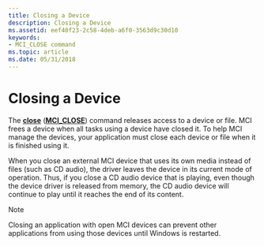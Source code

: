 ```yaml
---
title: Closing a Device
description: Closing a Device
ms.assetid: eef40f23-2c58-4deb-a6f0-3563d9c30d10
keywords:
- MCI_CLOSE command
ms.topic: article
ms.date: 05/31/2018
---
```


# Closing a Device

The [**close**](close.md) ([**MCI\_CLOSE**](mci-close.md)) command releases access to a device or file. MCI frees a device when all tasks using a device have closed it. To help MCI manage the devices, your application must close each device or file when it is finished using it.

When you close an external MCI device that uses its own media instead of files (such as CD audio), the driver leaves the device in its current mode of operation. Thus, if you close a CD audio device that is playing, even though the device driver is released from memory, the CD audio device will continue to play until it reaches the end of its content.

> [!Note]  
> Closing an application with open MCI devices can prevent other applications from using those devices until Windows is restarted.

 

 

 




